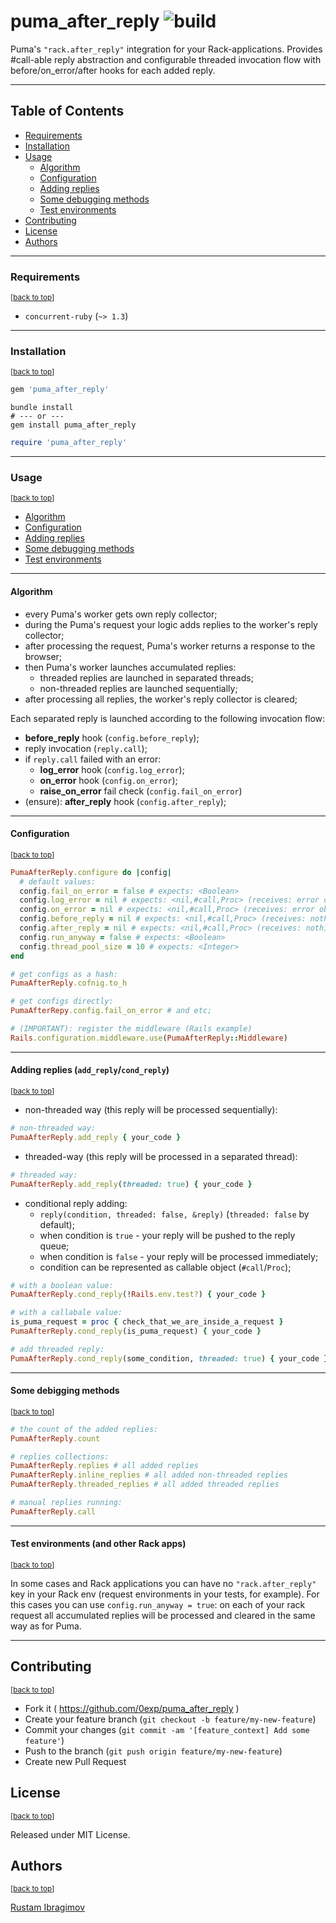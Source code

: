 # puma_after_reply ![build](https://github.com/0exp/puma_after_reply/actions/workflows/build.yml/badge.svg??branch=master)

Puma's `"rack.after_reply"` integration for your Rack-applications. Provides #call-able reply
abstraction and configurable threaded invocation flow with before/on_error/after hooks for each added reply.

---

## Table of Contents

- [Requirements](#requirements)
- [Installation](#installation)
- [Usage](#usage)
  - [Algorithm](#algorithm)
  - [Configuration](#configuration)
  - [Adding replies](#adding-replies-add_replycond_reply)
  - [Some debugging methods](#some-debigging-methods)
  - [Test environments](#test-environments-and-other-rack-apps)
- [Contributing](#contributing)
- [License](#license)
- [Authors](#authors)

---

### Requirements

<sup>\[[back to top](#table-of-contents)\]</sup>

- `concurrent-ruby` (`~> 1.3`)

---

### Installation

<sup>\[[back to top](#table-of-contents)\]</sup>


```ruby
gem 'puma_after_reply'
```

```shell
bundle install
# --- or ---
gem install puma_after_reply
```

```ruby
require 'puma_after_reply'
```

---

### Usage

<sup>\[[back to top](#table-of-contents)\]</sup>

- [Algorithm](#algorithm)
- [Configuration](#configuration)
- [Adding replies](#adding-replies-add_replycond_reply)
- [Some debugging methods](#some-debigging-methods)
- [Test environments](#test-environments-and-other-rack-apps)

---

#### Algorithm

- every Puma's worker gets own reply collector;
- during the Puma's request your logic adds replies to the worker's reply collector;
- after processing the request, Puma's worker returns a response to the browser;
- then Puma's worker launches accumulated replies:
  - threaded replies are launched in separated threads;
  - non-threaded replies are launched sequentially;
- after processing all replies, the worker's reply collector is cleared;

Each separated reply is launched according to the following invocation flow:
- **before_reply** hook (`config.before_reply`);
- reply invocation (`reply.call`);
- if `reply.call` failed with an error:
  - **log_error** hook (`config.log_error`);
  - **on_error** hook (`config.on_error`);
  - **raise_on_error** fail check (`config.fail_on_error`)
- (ensure): **after_reply** hook (`config.after_reply`);

---

#### Configuration

<sup>\[[back to top](#usage)\]</sup>

```ruby
PumaAfterReply.configure do |config|
  # default values:
  config.fail_on_error = false # expects: <Boolean>
  config.log_error = nil # expects: <nil,#call,Proc> (receives: error object)
  config.on_error = nil # expects: <nil,#call,Proc> (receives: error object)
  config.before_reply = nil # expects: <nil,#call,Proc> (receives: nothing)
  config.after_reply = nil # expects: <nil,#call,Proc> (receives: nothing)
  config.run_anyway = false # expects: <Boolean>
  config.thread_pool_size = 10 # expects: <Integer>
end

# get configs as a hash:
PumaAfterReply.cofnig.to_h

# get configs directly:
PumaAfterRepy.config.fail_on_error # and etc;
```

```ruby
# (IMPORTANT): register the middleware (Rails example)
Rails.configuration.middleware.use(PumaAfterReply::Middleware)
```

---

#### Adding replies (`add_reply`/`cond_reply`)

<sup>\[[back to top](#usage)\]</sup>

- non-threaded way (this reply will be processed sequentially):

```ruby
# non-threaded way:
PumaAfterReply.add_reply { your_code }
```

- threaded-way (this reply will be processed in a separated thread):

```ruby
# threaded way:
PumaAfterReply.add_reply(threaded: true) { your_code }
```

- conditional reply adding:
  - `reply(condition, threaded: false, &reply)` (`threaded: false` by default);
  - when condition is `true` - your reply will be pushed to the reply queue;
  - when condition is `false` - your reply will be processed immediately;
  - condition can be represented as callable object (`#call`/`Proc`);

```ruby
# with a boolean value:
PumaAfterReply.cond_reply(!Rails.env.test?) { your_code }
```

```ruby
# with a callabale value:
is_puma_request = proc { check_that_we_are_inside_a_request }
PumaAfterReply.cond_reply(is_puma_request) { your_code }
```

```ruby
# add threaded reply:
PumaAfterReply.cond_reply(some_condition, threaded: true) { your_code }
```

---

#### Some debigging methods

<sup>\[[back to top](#usage)\]</sup>

```ruby
# the count of the added replies:
PumaAfterReply.count
```

```ruby
# replies collections:
PumaAfterReply.replies # all added replies
PumaAfterReply.inline_replies # all added non-threaded replies
PumaAfterReply.threaded_replies # all added threaded replies
```

```ruby
# manual replies running:
PumaAfterReply.call
```

---

#### Test environments (and other Rack apps)

<sup>\[[back to top](#table-of-contents)\]</sup>

In some cases and Rack applications you can have no `"rack.after_reply"` key in your Rack env
(request environments in your tests, for example). For this cases you can use `config.run_anyway = true`:
on each of your rack request all accumulated replies will be processed and cleared in the same way as for Puma.

---

## Contributing

<sup>\[[back to top](#table-of-contents)\]</sup>

- Fork it ( https://github.com/0exp/puma_after_reply )
- Create your feature branch (`git checkout -b feature/my-new-feature`)
- Commit your changes (`git commit -am '[feature_context] Add some feature'`)
- Push to the branch (`git push origin feature/my-new-feature`)
- Create new Pull Request

## License

<sup>\[[back to top](#table-of-contents)\]</sup>

Released under MIT License.

## Authors

<sup>\[[back to top](#table-of-contents)\]</sup>

[Rustam Ibragimov](https://github.com/0exp)
